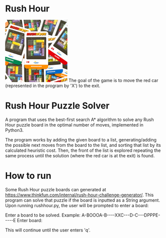 # Rush Hour
<img src="rushhourcards.png" width="200px">
The goal of the game is to move the red car (represented in the program by 'X') to the exit.

# Rush Hour Puzzle Solver
A program that uses the best-first search A* algorithm to solve any Rush Hour puzzle board in the optimal number of moves, implemented in Python3. 

The program works by adding the given board to a list, generating/adding the possible next moves from the board to the list, and sorting that list by its calculated heuristic cost. Then, the front of the list is explored repeating the same process until the solution (where the red car is at the exit) is found.

# How to run
Some Rush Hour puzzle boards can generated at https://www.thinkfun.com/internal/rush-hour-challenge-generator/.
This program can solve that puzzle if the board is inputted as a String argument.
Upon running rushhour.py, the user will be prompted to enter a board:

  Enter a board to be solved.
  Example: A-BOOOA-B----XXC---D-C---DPPPE-----E
  Enter board: 
  
This will continue until the user enters 'q'.
